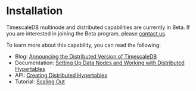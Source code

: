 # Installation

TimescaleDB multinode and distributed capabilities are currently in Beta. If you are interested
in joining the Beta program, please [contact us][contact].

To learn more about this capability, you can read the following:

- Blog: [Announcing the Distributed Version of TimescaleDB][blog-post]
- Documentation: [Setting Up Data Nodes and Working with Distributed Hypertables][scale-out]
- API: [Creating Distributed Hypertables][api]
- Tutorial: [Scaling Out][tutorial]

[blog-post]: https://blog.timescale.com/blog/building-a-distributed-time-series-database-on-postgresql/
[scale-out]: /getting-started/scaling-out
[tutorial]: /tutorials/clustering
[api]: /api#create_distributed_hypertable
[contact]: https://www.timescale.com/contact
